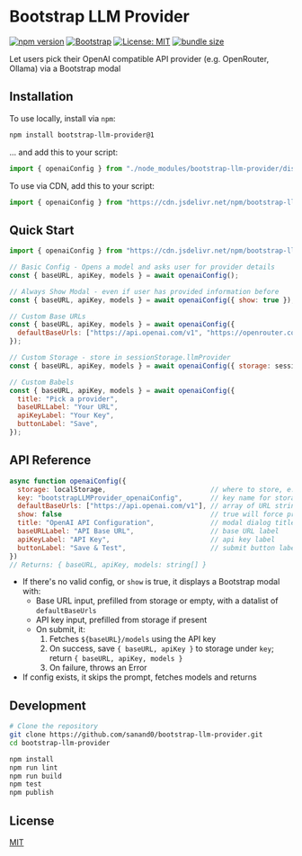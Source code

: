 # Bootstrap LLM Provider

[![npm version](https://img.shields.io/npm/v/bootstrap-llm-provider.svg)](https://www.npmjs.com/package/bootstrap-llm-provider)
[![Bootstrap](https://img.shields.io/badge/Framework-Bootstrap%205-7952b3)](https://getbootstrap.com/)
[![License: MIT](https://img.shields.io/badge/License-MIT-yellow.svg)](https://opensource.org/licenses/MIT)
[![bundle size](https://img.shields.io/bundlephobia/minzip/bootstrap-llm-provider)](https://bundlephobia.com/package/bootstrap-llm-provider)

Let users pick their OpenAI compatible API provider (e.g. OpenRouter, Ollama) via a Bootstrap modal

## Installation

To use locally, install via `npm`:

```bash
npm install bootstrap-llm-provider@1
```

... and add this to your script:

```js
import { openaiConfig } from "./node_modules/bootstrap-llm-provider/dist/bootstrap-llm-provider.js";
```

To use via CDN, add this to your script:

```js
import { openaiConfig } from "https://cdn.jsdelivr.net/npm/bootstrap-llm-provider@1";
```

## Quick Start

```js
import { openaiConfig } from "https://cdn.jsdelivr.net/npm/bootstrap-llm-provider@1";

// Basic Config - Opens a model and asks user for provider details
const { baseURL, apiKey, models } = await openaiConfig();

// Always Show Modal - even if user has provided information before
const { baseURL, apiKey, models } = await openaiConfig({ show: true });

// Custom Base URLs
const { baseURL, apiKey, models } = await openaiConfig({
  defaultBaseUrls: ["https://api.openai.com/v1", "https://openrouter.com/api/v1"],
});

// Custom Storage - store in sessionStorage.llmProvider
const { baseURL, apiKey, models } = await openaiConfig({ storage: sessionStorage, key: "llmProvider" });

// Custom Babels
const { baseURL, apiKey, models } = await openaiConfig({
  title: "Pick a provider",
  baseURLLabel: "Your URL",
  apiKeyLabel: "Your Key",
  buttonLabel: "Save",
});
```

[](bootstrap-llm-provider.html ":include")

## API Reference

```js
async function openaiConfig({
  storage: localStorage,                          // where to store, e.g. sessionStorage
  key: "bootstrapLLMProvider_openaiConfig",       // key name for storage
  defaultBaseUrls: ["https://api.openai.com/v1"], // array of URL strings for user to pick from
  show: false                                     // true will force prompt even if config exists
  title: "OpenAI API Configuration",              // modal dialog title
  baseURLLabel: "API Base URL",                   // base URL label
  apiKeyLabel: "API Key",                         // api key label
  buttonLabel: "Save & Test",                     // submit button label
})
// Returns: { baseURL, apiKey, models: string[] }
```

- If there's no valid config, or `show` is true, it displays a Bootstrap modal with:
  - Base URL input, prefilled from storage or empty, with a datalist of `defaultBaseUrls`
  - API key input, prefilled from storage if present
  - On submit, it:
    1. Fetches `${baseURL}/models` using the API key
    2. On success, save `{ baseURL, apiKey }` to storage under `key`; return `{ baseURL, apiKey, models }`
    3. On failure, throws an Error
- If config exists, it skips the prompt, fetches models and returns

## Development

```bash
# Clone the repository
git clone https://github.com/sanand0/bootstrap-llm-provider.git
cd bootstrap-llm-provider

npm install
npm run lint
npm run build
npm test
npm publish
```

## License

[MIT](LICENSE)
